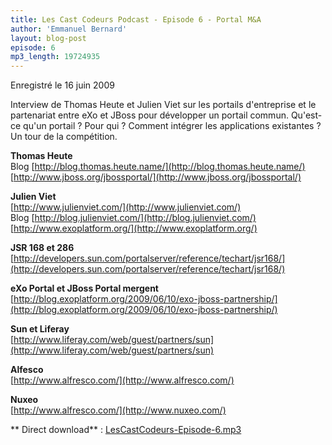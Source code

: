 ```yaml
---
title: Les Cast Codeurs Podcast - Episode 6 - Portal M&A
author: 'Emmanuel Bernard'
layout: blog-post
episode: 6
mp3_length: 19724935
---
```

Enregistré le 16 juin 2009

Interview de Thomas Heute et Julien Viet sur les portails d'entreprise et le partenariat entre eXo et JBoss pour
développer un portail commun. Qu'est-ce qu'un portail ? Pour qui ? Comment intégrer les applications existantes ? 
Un tour de la compétition.

**Thomas Heute**  
Blog [http://blog.thomas.heute.name/](http://blog.thomas.heute.name/)  
[http://www.jboss.org/jbossportal/](http://www.jboss.org/jbossportal/)  

**Julien Viet**  
[http://www.julienviet.com/](http://www.julienviet.com/)  
Blog [http://blog.julienviet.com/](http://blog.julienviet.com/)  
[http://www.exoplatform.org/](http://www.exoplatform.org/)  

**JSR 168 et 286**  
[http://developers.sun.com/portalserver/reference/techart/jsr168/](http://developers.sun.com/portalserver/reference/techart/jsr168/)  

**eXo Portal et JBoss Portal mergent**  
[http://blog.exoplatform.org/2009/06/10/exo-jboss-partnership/](http://blog.exoplatform.org/2009/06/10/exo-jboss-partnership/)

**Sun et Liferay**  
[http://www.liferay.com/web/guest/partners/sun](http://www.liferay.com/web/guest/partners/sun)  

**Alfesco**  
[http://www.alfresco.com/](http://www.alfresco.com/)  

**Nuxeo**  
[http://www.alfresco.com/](http://www.nuxeo.com/)  

** Direct download** : [LesCastCodeurs-Episode-6.mp3](http://media.libsyn.com/media/lescastcodeurs/LesCastCodeurs-Episode-6.mp3)
